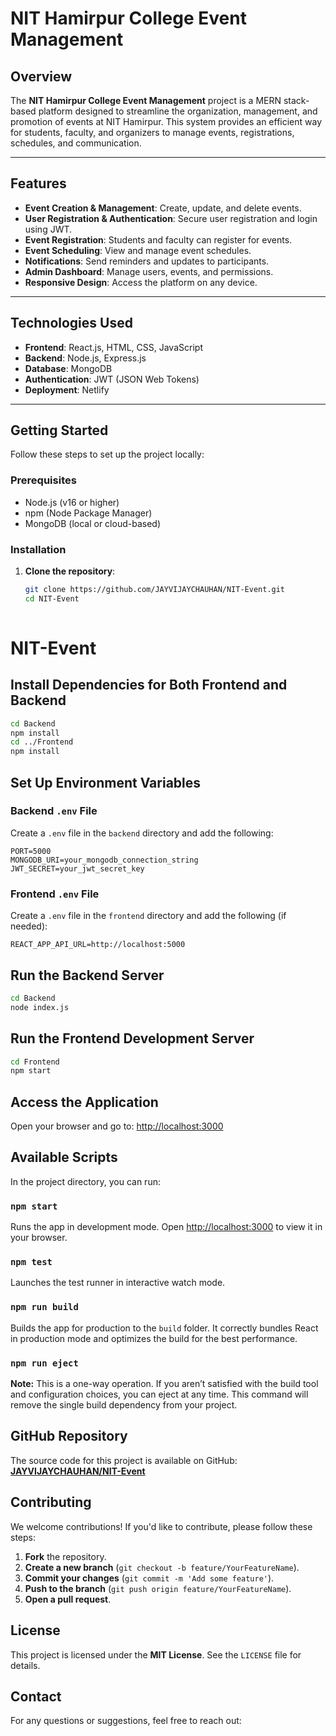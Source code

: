  # NIT Hamirpur College Event Management

## Overview

The **NIT Hamirpur College Event Management** project is a MERN stack-based platform designed to streamline the organization, management, and promotion of events at NIT Hamirpur. This system provides an efficient way for students, faculty, and organizers to manage events, registrations, schedules, and communication.

---

## Features

- **Event Creation & Management**: Create, update, and delete events.
- **User Registration & Authentication**: Secure user registration and login using JWT.
- **Event Registration**: Students and faculty can register for events.
- **Event Scheduling**: View and manage event schedules.
- **Notifications**: Send reminders and updates to participants.
- **Admin Dashboard**: Manage users, events, and permissions.
- **Responsive Design**: Access the platform on any device.

---

## Technologies Used

- **Frontend**: React.js, HTML, CSS, JavaScript
- **Backend**: Node.js, Express.js
- **Database**: MongoDB
- **Authentication**: JWT (JSON Web Tokens)
- **Deployment**: Netlify

---

## Getting Started

Follow these steps to set up the project locally:

### Prerequisites

- Node.js (v16 or higher)
- npm (Node Package Manager)
- MongoDB (local or cloud-based)

### Installation

1. **Clone the repository**:
   ```bash
   git clone https://github.com/JAYVIJAYCHAUHAN/NIT-Event.git
   cd NIT-Event
  
  # NIT-Event

## Install Dependencies for Both Frontend and Backend

```bash
cd Backend
npm install
cd ../Frontend
npm install
```

## Set Up Environment Variables

### Backend `.env` File
Create a `.env` file in the `backend` directory and add the following:

```env
PORT=5000
MONGODB_URI=your_mongodb_connection_string
JWT_SECRET=your_jwt_secret_key
```

### Frontend `.env` File
Create a `.env` file in the `frontend` directory and add the following (if needed):

```env
REACT_APP_API_URL=http://localhost:5000
```

## Run the Backend Server

```bash
cd Backend
node index.js
```

## Run the Frontend Development Server

```bash
cd Frontend
npm start
```

## Access the Application
Open your browser and go to: [http://localhost:3000](http://localhost:3000)

## Available Scripts

In the project directory, you can run:

### `npm start`
Runs the app in development mode. Open [http://localhost:3000](http://localhost:3000) to view it in your browser.

### `npm test`
Launches the test runner in interactive watch mode.

### `npm run build`
Builds the app for production to the `build` folder. It correctly bundles React in production mode and optimizes the build for the best performance.

### `npm run eject`
**Note:** This is a one-way operation. If you aren’t satisfied with the build tool and configuration choices, you can eject at any time. This command will remove the single build dependency from your project.

## GitHub Repository
The source code for this project is available on GitHub:
**[JAYVIJAYCHAUHAN/NIT-Event](https://github.com/JAYVIJAYCHAUHAN/NIT-Event)**

## Contributing
We welcome contributions! If you'd like to contribute, please follow these steps:

1. **Fork** the repository.
2. **Create a new branch** (`git checkout -b feature/YourFeatureName`).
3. **Commit your changes** (`git commit -m 'Add some feature'`).
4. **Push to the branch** (`git push origin feature/YourFeatureName`).
5. **Open a pull request**.

## License
This project is licensed under the **MIT License**. See the `LICENSE` file for details.

## Contact
For any questions or suggestions, feel free to reach out:

 
